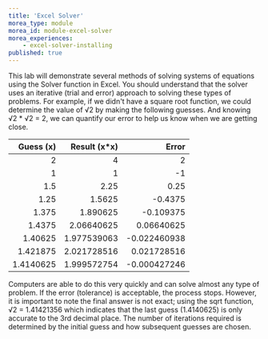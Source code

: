 ```yaml
---
title: 'Excel Solver'
morea_type: module
morea_id: module-excel-solver
morea_experiences:
    - excel-solver-installing
published: true
---
```

This lab will demonstrate several methods of solving
systems of equations using the Solver function in Excel. You should
understand that the solver uses an iterative (trial and error) approach
to solving these types of problems. For example, if we didn't have a
square root function, we could determine the value of √2 by making the
following guesses. And knowing √2 \* √2 = 2, we can quantify our error
to help us know when we are getting close.

<!-- NOTE:
A bit of a note
-->

| Guess (x) | Result (x*x) |        Error |
|----------:|-------------:|-------------:|
|         2 |            4 |            2 |
|         1 |            1 |           -1 |
|       1.5 |         2.25 |         0.25 |
|      1.25 |       1.5625 |      -0.4375 |
|     1.375 |     1.890625 |    -0.109375 |
|    1.4375 |   2.06640625 |   0.06640625 |
|   1.40625 |  1.977539063 | -0.022460938 |
|  1.421875 |  2.021728516 |  0.021728516 |
| 1.4140625 |  1.999572754 | -0.000427246 |


Computers are able to do this very quickly and can solve almost any type
of problem. If the error (tolerance) is acceptable, the process stops.
However, it is important to note the final answer is not exact; using
the sqrt function, √2 = 1.41421356 which indicates that the last guess
(1.4140625) is only accurate to the 3rd decimal place. The number of
iterations required is determined by the initial guess and how
subsequent guesses are chosen.
	  
